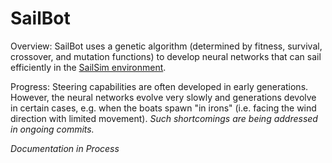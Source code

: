 # SailBot

Overview:  SailBot uses a genetic algorithm (determined by fitness, survival, crossover, and mutation functions) to develop neural networks that can sail efficiently in the [SailSim environment](https://github.com/rahil-p/SailSim).

Progress:  Steering capabilities are often developed in early generations.  However, the neural networks evolve very slowly and generations devolve in certain cases, e.g. when the boats spawn "in irons" (i.e. facing the wind direction with limited movement). *Such shortcomings are being addressed in ongoing commits.*

*Documentation in Process*

